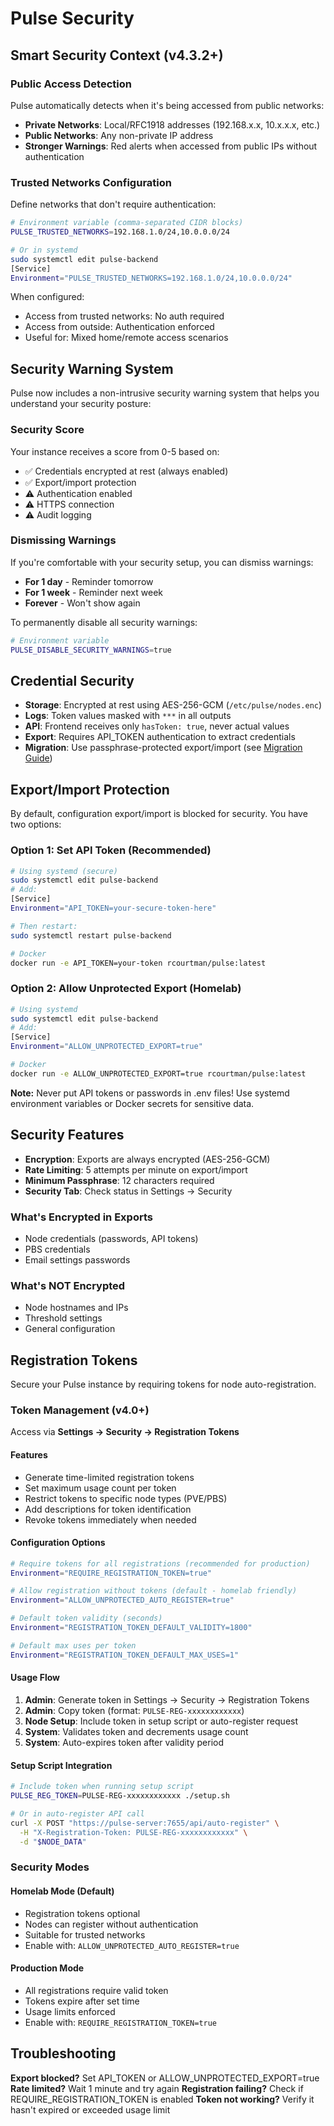 # Pulse Security

## Smart Security Context (v4.3.2+)

### Public Access Detection
Pulse automatically detects when it's being accessed from public networks:
- **Private Networks**: Local/RFC1918 addresses (192.168.x.x, 10.x.x.x, etc.)
- **Public Networks**: Any non-private IP address
- **Stronger Warnings**: Red alerts when accessed from public IPs without authentication

### Trusted Networks Configuration
Define networks that don't require authentication:
```bash
# Environment variable (comma-separated CIDR blocks)
PULSE_TRUSTED_NETWORKS=192.168.1.0/24,10.0.0.0/24

# Or in systemd
sudo systemctl edit pulse-backend
[Service]
Environment="PULSE_TRUSTED_NETWORKS=192.168.1.0/24,10.0.0.0/24"
```

When configured:
- Access from trusted networks: No auth required
- Access from outside: Authentication enforced
- Useful for: Mixed home/remote access scenarios

## Security Warning System

Pulse now includes a non-intrusive security warning system that helps you understand your security posture:

### Security Score
Your instance receives a score from 0-5 based on:
- ✅ Credentials encrypted at rest (always enabled)
- ✅ Export/import protection
- ⚠️ Authentication enabled
- ⚠️ HTTPS connection
- ⚠️ Audit logging

### Dismissing Warnings
If you're comfortable with your security setup, you can dismiss warnings:
- **For 1 day** - Reminder tomorrow
- **For 1 week** - Reminder next week  
- **Forever** - Won't show again

To permanently disable all security warnings:
```bash
# Environment variable
PULSE_DISABLE_SECURITY_WARNINGS=true
```

## Credential Security

- **Storage**: Encrypted at rest using AES-256-GCM (`/etc/pulse/nodes.enc`)
- **Logs**: Token values masked with `***` in all outputs
- **API**: Frontend receives only `hasToken: true`, never actual values
- **Export**: Requires API_TOKEN authentication to extract credentials
- **Migration**: Use passphrase-protected export/import (see [Migration Guide](MIGRATION.md))

## Export/Import Protection

By default, configuration export/import is blocked for security. You have two options:

### Option 1: Set API Token (Recommended)
```bash
# Using systemd (secure)
sudo systemctl edit pulse-backend
# Add:
[Service]
Environment="API_TOKEN=your-secure-token-here"

# Then restart:
sudo systemctl restart pulse-backend

# Docker
docker run -e API_TOKEN=your-token rcourtman/pulse:latest
```

### Option 2: Allow Unprotected Export (Homelab)
```bash
# Using systemd
sudo systemctl edit pulse-backend
# Add:
[Service]
Environment="ALLOW_UNPROTECTED_EXPORT=true"

# Docker
docker run -e ALLOW_UNPROTECTED_EXPORT=true rcourtman/pulse:latest
```

**Note:** Never put API tokens or passwords in .env files! Use systemd environment variables or Docker secrets for sensitive data.

## Security Features

- **Encryption**: Exports are always encrypted (AES-256-GCM)
- **Rate Limiting**: 5 attempts per minute on export/import
- **Minimum Passphrase**: 12 characters required
- **Security Tab**: Check status in Settings → Security

### What's Encrypted in Exports
- Node credentials (passwords, API tokens)
- PBS credentials
- Email settings passwords

### What's NOT Encrypted
- Node hostnames and IPs
- Threshold settings
- General configuration

## Registration Tokens

Secure your Pulse instance by requiring tokens for node auto-registration.

### Token Management (v4.0+)
Access via **Settings → Security → Registration Tokens**

#### Features
- Generate time-limited registration tokens
- Set maximum usage count per token
- Restrict tokens to specific node types (PVE/PBS)
- Add descriptions for token identification
- Revoke tokens immediately when needed

#### Configuration Options
```bash
# Require tokens for all registrations (recommended for production)
Environment="REQUIRE_REGISTRATION_TOKEN=true"

# Allow registration without tokens (default - homelab friendly)
Environment="ALLOW_UNPROTECTED_AUTO_REGISTER=true"

# Default token validity (seconds)
Environment="REGISTRATION_TOKEN_DEFAULT_VALIDITY=1800"

# Default max uses per token
Environment="REGISTRATION_TOKEN_DEFAULT_MAX_USES=1"
```

#### Usage Flow
1. **Admin**: Generate token in Settings → Security → Registration Tokens
2. **Admin**: Copy token (format: `PULSE-REG-xxxxxxxxxxxx`)
3. **Node Setup**: Include token in setup script or auto-register request
4. **System**: Validates token and decrements usage count
5. **System**: Auto-expires token after validity period

#### Setup Script Integration
```bash
# Include token when running setup script
PULSE_REG_TOKEN=PULSE-REG-xxxxxxxxxxxx ./setup.sh

# Or in auto-register API call
curl -X POST "https://pulse-server:7655/api/auto-register" \
  -H "X-Registration-Token: PULSE-REG-xxxxxxxxxxxx" \
  -d "$NODE_DATA"
```

### Security Modes

#### Homelab Mode (Default)
- Registration tokens optional
- Nodes can register without authentication
- Suitable for trusted networks
- Enable with: `ALLOW_UNPROTECTED_AUTO_REGISTER=true`

#### Production Mode
- All registrations require valid token
- Tokens expire after set time
- Usage limits enforced
- Enable with: `REQUIRE_REGISTRATION_TOKEN=true`

## Troubleshooting

**Export blocked?** Set API_TOKEN or ALLOW_UNPROTECTED_EXPORT=true
**Rate limited?** Wait 1 minute and try again
**Registration failing?** Check if REQUIRE_REGISTRATION_TOKEN is enabled
**Token not working?** Verify it hasn't expired or exceeded usage limit